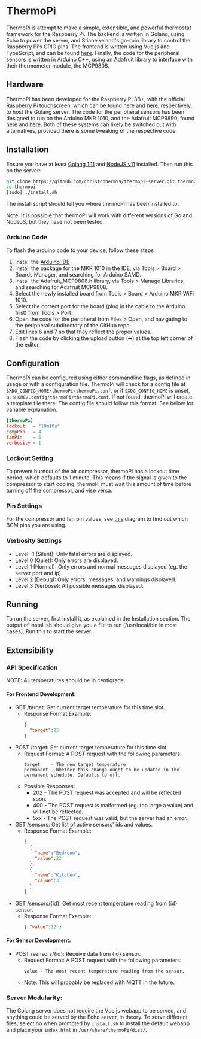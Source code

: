 # ThermoPi
ThermoPi is attempt to make a simple, extensible, and powerful thermostat framework for the Raspberry Pi. The backend is
written in Golang, using Echo to power the server, and Stianeikeland's go-rpio library to control the Raspberry Pi's
GPIO pins. The frontend is written using Vue.js and TypeScript, and can be found 
[here](https://github.com/christopherm99/thermopi-webapp). Finally, the code for the peripheral sensors is written in
Arduino C++, using an Adafruit library to interface with their thermometer module, the MCP9808.
## Hardware
ThermoPi has been developed for the Raspberry Pi 3B+, with the official Raspberry Pi touchscreen, which can be found
[here](https://www.raspberrypi.org/products/raspberry-pi-3-model-b-plus/) and 
[here](https://www.raspberrypi.org/products/raspberry-pi-touch-display/), respectively, to host the Golang server. The
code for the peripheral sensors has been designed to run on the Arduino MKR 1010, and the Adafruit MCP9890, found 
[here](https://store.arduino.cc/usa/arduino-mkr-wifi-1010) and [here](https://www.adafruit.com/product/1782).
Both of these systems can likely be switched out with alternatives, provided there is some tweaking of the respective
code.
## Installation
Ensure you have at least [Golang 1.11](https://golang.org/) and [NodeJS v11](https://nodejs.org/) installed. 
Then run this on the server:
```bash
git clone https://github.com/christopherm99/thermopi-server.git thermopi
cd thermopi
[sudo] ./install.sh
```
The install script should tell you where thermoPi has been installed to. 

Note: It is possible that thermoPi will work with different versions of Go and NodeJS, but they have not been tested.
### Arduino Code
To flash the arduino code to your device, follow these steps
1. Install the [Arduino IDE](https://www.arduino.cc/en/Main/Software)
2. Install the package for the MKR 1010 in the IDE, via Tools > Board > Boards Manager, and searching for Arduino SAMD.
3. Install the Adafruit_MCP9808.h library, via Tools > Manage Libraries, and searching for Adafruit MCP9808.
4. Select the newly installed board from Tools > Board > Arduino MKR WiFi 1010.
5. Select the correct port for the board (plug in the cable to the Arduino first) from Tools > Port.
6. Open the code for the peripheral from Files > Open, and navigating to the peripheral subdirectory of the GitHub repo.
7. Edit lines 6 and 7 so that they reflect the proper values.
8. Flash the code by clicking the upload button (➡) at the top left corner of the editor. 
## Configuration
ThermoPi can be configured using either commandline flags, as defined in usage or with a configuration file. ThermoPi 
will check for a config file at `$XDG_CONFIG_HOME/thermoPi/thermoPi.conf`, or if `$XDG_CONFIG_HOME` is unset, at 
`$HOME/.config/thermoPi/thermoPi.conf`. If not found, thermoPi will create a template file there. The config file 
should follow this format. See below for variable explanation.
```toml
[thermoPi]
lockout   = "10m10s"
compPin   = 4 
fanPin    = 5 
verbosity = 1 
```
### Lockout Setting
To prevent burnout of the air compressor, thermoPi has a lockout time period, which defaults to 1 minute. This means
if the signal is given to the compressor to start cooling, thermoPi must wait this amount of time before turning off
the compressor, and vise versa.
### Pin Settings
For the compressor and fan pin values, see [this](https://pinout.xyz/) diagram to find out which BCM pins you are using.
### Verbosity Settings
* Level -1 (Silent): Only fatal errors are displayed.
* Level 0 (Quiet): Only errors are displayed. 
* Level 1 (Normal): Only errors and normal messages displayed (eg. the server port and ip).
* Level 2 (Debug): Only errors, messages, and warnings displayed.
* Level 3 (Verbose): All possible messages displayed.
## Running
To run the server, first install it, as explained in the Installation section. The output of install.sh should give you
a file to run (/usr/local/bin in most cases). Run this to start the server.
## Extensibility
### API Specification
NOTE: All temperatures should be in centigrade.
#### For Frontend Development:
* GET /target: Get current target temperature for this time slot.
  *  Response Format Example:
     ```json
     { 
       "target":25 
     }
     ```
* POST /target: Set current target temperature for this time slot.
  * Request Format: A POST request with the following parameters:
    ```
    target    - The new target temperature
    permanent - Whether this change ought to be updated in the permanent schedule. Defaults to off.
    ```
  * Possible Responses:
    * 202 - The POST request was accepted and will be reflected soon.
    * 400 - The POST request is malformed (eg. too large a value) and will not be reflected.
    * 5xx - The POST request was valid, but the server had an error.
* GET /sensors: Get list of active sensors' ids and values.
  * Response Format Example:
    ```json
    [
      {
        "name":"Bedroom", 
        "value":23
      },
      {
        "name":"Kitchen", 
        "value":3
      }
    ]
    ```
* GET /sensors/{id}: Get most recent temperature reading from {id} sensor.
  * Response Format Example:
    ```json
    { "value":22 }
    ```
#### For Sensor Development:
* POST /sensors/{id}: Receive data from {id} sensor.
  * Request Format: A POST request with the following parameters:
    ```
    value - The most recent temperature reading from the sensor.
    ```
  * Note: This will probably be replaced with MQTT in the future.
### Server Modularity:
The Golang server does not require the Vue.js webapp to be served, and anything could be served by the Echo server, in
theory. To serve different files, select no when prompted by `install.sh` to install the default webapp and place your 
`index.html` in `/usr/share/thermoPi/dist/`.
